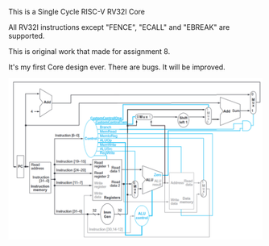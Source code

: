This is a Single Cycle RISC-V RV32I Core

All RV32I instructions except "FENCE", "ECALL" and "EBREAK" are supported.

This is original work that made for assignment 8.

It's my first Core design ever. There are bugs. It will be improved.

![RV32I-CORE](RV32I-CORE.png)

